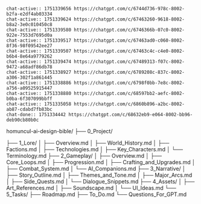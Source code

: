 
```smart-chatgpt
chat-active:: 1751339656 https://chatgpt.com/c/6744d736-978c-8002-b2fa-e2df4ab03334
chat-active:: 1751339624 https://chatgpt.com/c/67463260-9618-8002-b8a2-3e0c010450c8
chat-active:: 1751339580 https://chatgpt.com/c/6746366b-07c0-8002-922e-7553d7695d0a
chat-active:: 1751339517 https://chatgpt.com/c/67463ad0-c060-8002-8f36-98f09542ee27
chat-active:: 1751339507 https://chatgpt.com/c/67463c4c-c4e0-8002-b6b4-8e64a9779262
chat-active:: 1751339474 https://chatgpt.com/c/67489313-f07c-8002-9472-a68adf86db78
chat-active:: 1751338927 https://chatgpt.com/c/6789208c-837c-8002-a306-302f1a861445
chat-active:: 1751338886 https://chatgpt.com/c/6798f0bb-7e8c-8002-a756-a09525915447
chat-active:: 1751338880 https://chatgpt.com/c/68597bb2-aefc-8002-b0ba-6f307099bbff
chat-active:: 1751335058 https://chatgpt.com/c/6860b896-a2bc-8002-ab87-cdabd7fb83bc
chat-done:: 1751334442 https://chatgpt.com/c/68632eb9-e064-8002-bb96-deb90cb80b0c
```

homuncul-ai-design-bible/
├── 0_Project/

├── 1_Lore/
│   ├── Overview.md
│   ├── World_History.md
│   ├── Factions.md
│   ├── Technologies.md
│   ├── Key_Characters.md
│   └── Terminology.md
├── 2_Gameplay/
│   ├── Overview.md
│   ├── Core_Loops.md
│   ├── Progression.md
│   ├── Crafting_and_Upgrades.md
│   ├── Combat_System.md
│   └── AI_Companions.md
├── 3_Narrative/
│   ├── Story_Outline.md
│   ├── Themes_and_Tone.md
│   ├── Major_Arcs.md
│   ├── Side_Quests.md
│   └── Dialogue_Snippets.md
├── 4_Assets/
│   ├── Art_References.md
│   ├── Soundscape.md
│   └── UI_Ideas.md
└── 5_Tasks/
    ├── Roadmap.md
    ├── To_Do.md
    └── Questions_For_GPT.md
